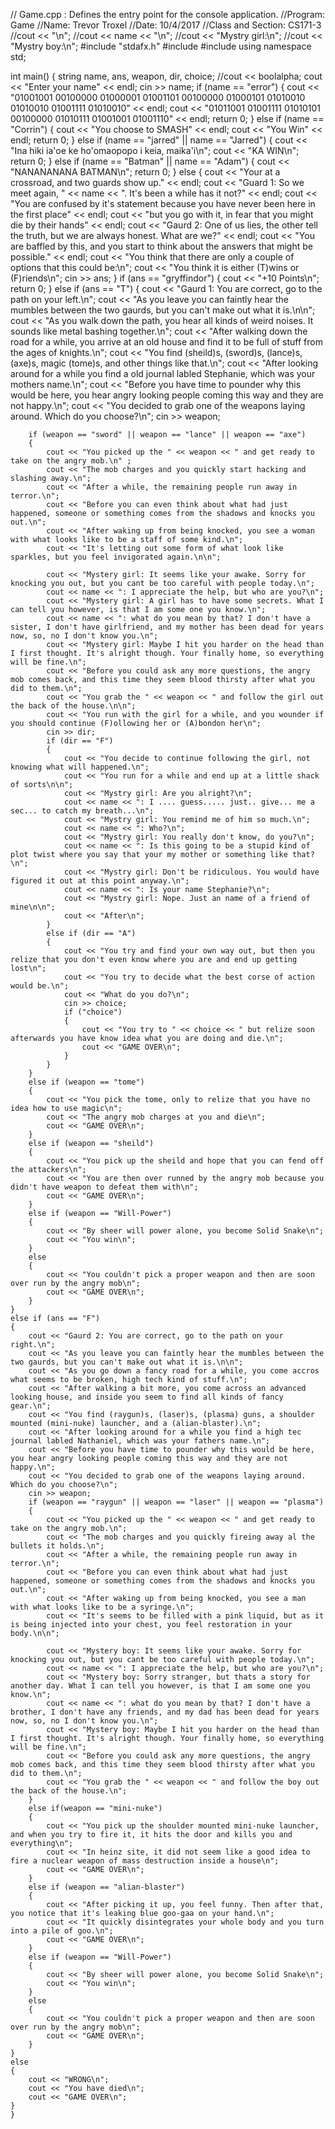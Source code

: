 // Game.cpp : Defines the entry point for the console application.
//Program: Game
//Name: Trevor Troxel
//Date: 10/4/2017
//Class and Section: CS171-3
//cout << "\n";
//cout << name << "\n";
//cout << "Mystry girl:\n";
//cout << "Mystry boy:\n";
#include "stdafx.h"
#include <iostream>
#include <string>
using namespace std;

int main()
{
	string name, ans, weapon, dir, choice;
	//cout << boolalpha;
	cout << "Enter your name" << endl;
	cin >> name;
	if (name == "error")
	{
		cout << "01001001 00100000 01000001 01001101 00100000 01000101 01010010 01010010 01001111 01010010" << endl;
		cout << "01011001 01001111 01010101 00100000 01010111 01001001 01001110" << endl;
		return 0;
	}
	else if (name == "Corrin")
	{
		cout << "You choose to SMASH" << endl;
		cout << "You Win" << endl;
		return 0;
	}
	else if (name == "jarred" || name == "Jarred")
	{
		cout << "Ina hiki ia'oe ke ho'omaopopo i keia, maika'i\n";
		cout << "KA WIN\n";
		return 0;
	}
	else if (name == "Batman" || name == "Adam")
	{
		cout << "NANANANANA BATMAN\n";
		return 0;
	}
	else
	{
		cout << "Your at a crossroad, and two guards show up." << endl;
		cout << "Guard 1: So we meet again, " << name << ". It's been a while has it not?" << endl;
		cout << "You are confused by it's statement because you have never been here in the first place" << endl;
		cout << "but you go with it, in fear that you might die by their hands" << endl;
		cout << "Gaurd 2: One of us lies, the other tell the truth, but we are always honest. What are we?" << endl;
		cout << "You are baffled by this, and you start to think about the answers that might be possible." << endl;
		cout << "You think that there are only a couple of options that this could be:\n";
		cout << "You think it is either (T)wins or (F)riends\n";
		cin >> ans;
	}
    if (ans == "gryffindor")
		{
			cout << "+10 Points\n";
			return 0;
		}
	else if (ans == "T")
	{
		cout << "Gaurd 1: You are correct, go to the path on your left.\n";
		cout << "As you leave you can faintly hear the mumbles between the two gaurds, but you can't make out what it is.\n\n";
		cout << "As you walk down the path, you hear all kinds of weird noises. It sounds like metal bashing together.\n";
		cout << "After walking down the road for a while, you arrive at an old house and find it to be full of stuff from the ages of knights.\n";
		cout << "You find (sheild)s, (sword)s, (lance)s, (axe)s,  magic (tome)s, and other things like that.\n";
		cout << "After looking around for a while you find a old journal labled Stephanie, which was your mothers name.\n";
		cout << "Before you have time to pounder why this would be here, you hear angry looking people coming this way and they are not happy.\n";
		cout << "You decided to grab one of the weapons laying around. Which do you choose?\n";
		cin >> weapon;

		if (weapon == "sword" || weapon == "lance" || weapon == "axe")
		{
			cout << "You picked up the " << weapon << " and get ready to take on the angry mob.\n" ;
			cout << "The mob charges and you quickly start hacking and slashing away.\n";
			cout << "After a while, the remaining people run away in terror.\n";
			cout << "Before you can even think about what had just happened, someone or something comes from the shadows and knocks you out.\n";
			cout << "After waking up from being knocked, you see a woman with what looks like to be a staff of some kind.\n";
			cout << "It's letting out some form of what look like sparkles, but you feel invigorated again.\n\n";
			
			cout << "Mystery girl: It seems like your awake. Sorry for knocking you out, but you cant be too careful with people today.\n";
			cout << name << ": I appreciate the help, but who are you?\n";
			cout << "Mystery girl: A girl has to have some secrets. What I can tell you however, is that I am some one you know.\n";
			cout << name << ": what do you mean by that? I don't have a sister, I don't have girlfriend, and my mother has been dead for years now, so, no I don't know you.\n";
			cout << "Mystery girl: Maybe I hit you harder on the head than I first thought. It's alright though. Your finally home, so everything will be fine.\n";
			cout << "Before you could ask any more questions, the angry mob comes back, and this time they seem blood thirsty after what you did to them.\n";
			cout << "You grab the " << weapon << " and follow the girl out the back of the house.\n\n";
			cout << "You run with the girl for a while, and you wounder if you should continue (F)ollowing her or (A)bondon her\n";
			cin >> dir;
			if (dir == "F")
			{
				cout << "You decide to continue following the girl, not knowing what will happened.\n";
				cout << "You run for a while and end up at a little shack of sorts\n\n";
				cout << "Mystry girl: Are you alright?\n";
				cout << name << ": I .... guess..... just.. give... me a sec... to catch my breath...\n";
				cout << "Mystry girl: You remind me of him so much.\n";
				cout << name << ": Who?\n";
				cout << "Mystry girl: You really don't know, do you?\n";
				cout << name << ": Is this going to be a stupid kind of plot twist where you say that your my mother or something like that?\n";
				cout << "Mystry girl: Don't be ridiculous. You would have figured it out at this point anyway.\n";
				cout << name << ": Is your name Stephanie?\n";
				cout << "Mystry girl: Nope. Just an name of a friend of mine\n\n";
				cout << "After\n";
			}
			else if (dir == "A")
			{
				cout << "You try and find your own way out, but then you relize that you don't even know where you are and end up getting lost\n";
				cout << "You try to decide what the best corse of action would be.\n";
				cout << "What do you do?\n";
				cin >> choice;
				if ("choice")
				{
					cout << "You try to " << choice << " but relize soon afterwards you have know idea what you are doing and die.\n";
					cout << "GAME OVER\n";
				}
			}
		}
		else if (weapon == "tome")
		{
			cout << "You pick the tome, only to relize that you have no idea how to use magic\n";
			cout << "The angry mob charges at you and die\n";
			cout << "GAME OVER\n";
		}
		else if (weapon == "sheild")
		{
			cout << "You pick up the sheild and hope that you can fend off the attackers\n";
			cout << "You are then over runned by the angry mob because you didn't have weapon to defeat them with\n";
			cout << "GAME OVER\n";
		}
		else if (weapon == "Will-Power")
		{
			cout << "By sheer will power alone, you become Solid Snake\n";
			cout << "You win\n";
		}
		else
		{
			cout << "You couldn't pick a proper weapon and then are soon over run by the angry mob\n";
			cout << "GAME OVER\n";
		}
	}
	else if (ans == "F")
	{
		cout << "Gaurd 2: You are correct, go to the path on your right.\n";
		cout << "As you leave you can faintly hear the mumbles between the two gaurds, but you can't make out what it is.\n\n";
		cout << "As you go down a fancy road for a while, you come accros what seems to be broken, high tech kind of stuff.\n";
		cout << "After walking a bit more, you come across an advanced looking house, and inside you seem to find all kinds of fancy gear.\n";
		cout << "You find (raygun)s, (laser)s, (plasma) guns, a shoulder mounted (mini-nuke) launcher, and a (alian-blaster).\n";
		cout << "After looking around for a while you find a high tec journal labled Nathaniel, which was your fathers name.\n";
		cout << "Before you have time to pounder why this would be here, you hear angry looking people coming this way and they are not happy.\n";
		cout << "You decided to grab one of the weapons laying around. Which do you choose?\n";
		cin >> weapon;
		if (weapon == "raygun" || weapon == "laser" || weapon == "plasma")
		{
			cout << "You picked up the " << weapon << " and get ready to take on the angry mob.\n";
			cout << "The mob charges and you quickly fireing away al the bullets it holds.\n";
			cout << "After a while, the remaining people run away in terror.\n";
			cout << "Before you can even think about what had just happened, someone or something comes from the shadows and knocks you out.\n";
			cout << "After waking up from being knocked, you see a man with what looks like to be a syringe.\n";
			cout << "It's seems to be filled with a pink liquid, but as it is being injected into your chest, you feel restoration in your body.\n\n";
			
			cout << "Mystery boy: It seems like your awake. Sorry for knocking you out, but you cant be too careful with people today.\n";
			cout << name << ": I appreciate the help, but who are you?\n";
			cout << "Mystery boy: Sorry stranger, but thats a story for another day. What I can tell you however, is that I am some one you know.\n";
			cout << name << ": what do you mean by that? I don't have a brother, I don't have any friends, and my dad has been dead for years now, so, no I don't know you.\n";
			cout << "Mystery boy: Maybe I hit you harder on the head than I first thought. It's alright though. Your finally home, so everything will be fine.\n";
			cout << "Before you could ask any more questions, the angry mob comes back, and this time they seem blood thirsty after what you did to them.\n";
			cout << "You grab the " << weapon << " and follow the boy out the back of the house.\n";
		}
		else if(weapon == "mini-nuke")
		{
			cout << "You pick up the shoulder mounted mini-nuke launcher, and when you try to fire it, it hits the door and kills you and everything\n";
			cout << "In heinz site, it did not seem like a good idea to fire a nuclear weapon of mass destruction inside a house\n";
			cout << "GAME OVER\n";
		}
		else if (weapon == "alian-blaster")
		{
			cout << "After picking it up, you feel funny. Then after that, you notice that it's leaking blue goo-gaa on your hand.\n";
			cout << "It quickly disintegrates your whole body and you turn into a pile of goo.\n";
			cout << "GAME OVER\n";
		}
		else if (weapon == "Will-Power")
		{
			cout << "By sheer will power alone, you become Solid Snake\n";
			cout << "You win\n";
		}
		else
		{
			cout << "You couldn't pick a proper weapon and then are soon over run by the angry mob\n";
			cout << "GAME OVER\n";
		}
	}
	else
	{
		cout << "WRONG\n";
		cout << "You have died\n";
		cout << "GAME OVER\n";
	}
	}

